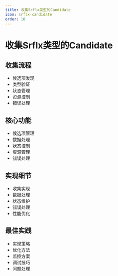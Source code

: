 ```yaml
---
title: 收集Srflx类型的Candidate
icon: srflx-candidate
order: 16
---
```


# 收集Srflx类型的Candidate

## 收集流程
- 候选项发现
- 类型验证
- 状态管理
- 资源控制
- 错误处理

## 核心功能
- 候选项管理
- 数据处理
- 状态控制
- 资源管理
- 错误处理

## 实现细节
- 收集实现
- 数据处理
- 状态维护
- 错误处理
- 性能优化

## 最佳实践
- 实现策略
- 优化方法
- 监控方案
- 调试技巧
- 问题处理
